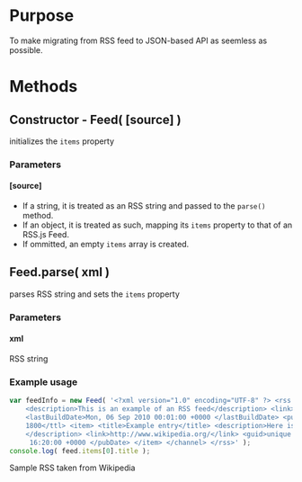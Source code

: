 # Purpose
To make migrating from RSS feed to JSON-based API as seemless as possible.

# Methods

## Constructor - Feed( [source] )
initializes the <code>items</code> property

### Parameters

#### [source]
* If a string, it is treated as an RSS string and passed to the <code>parse()</code> method.
* If an object, it is treated as such, mapping its <code>items</code> property to that of an RSS.js Feed.
* If ommitted, an empty <code>items</code> array is created.

## Feed.parse( xml )
parses RSS string and sets the <code>items</code> property

### Parameters

#### xml
RSS string

### Example usage
``` javascript
var feedInfo = new Feed( '<?xml version="1.0" encoding="UTF-8" ?> <rss version="2.0"> <channel> <title>RSS Title</title>\
	<description>This is an example of an RSS feed</description> <link>http://www.someexamplerssdomain.com/main.html</link>\
	<lastBuildDate>Mon, 06 Sep 2010 00:01:00 +0000 </lastBuildDate> <pubDate>Mon, 06 Sep 2009 16:20:00 +0000 </pubDate> <ttl>\
	1800</ttl> <item> <title>Example entry</title> <description>Here is some text containing an interesting description.\
	</description> <link>http://www.wikipedia.org/</link> <guid>unique string per item</guid> <pubDate>Mon, 06 Sep 2009\
	 16:20:00 +0000 </pubDate> </item> </channel> </rss>' );
console.log( feed.items[0].title );
```

Sample RSS taken from Wikipedia
